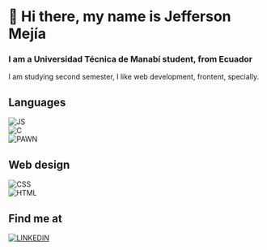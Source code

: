 # 👋 Hi there, my name is Jefferson Mejía
### I am a Universidad Técnica de Manabí student, from Ecuador

I am studying second semester, I like web development, frontent, specially.

## Languages
![JS](https://img.shields.io/badge/Web_apps-007DDA?style=for-the-badge&logo=javascript&logoColor=ffb300&labelColor=white)</br>
![C](https://img.shields.io/badge/Console_Applications-007DDA?style=for-the-badge&logo=c&logoColor=6200ff&labelColor=white)</br>
![PAWN](https://img.shields.io/badge/Pawn-San_Andreas_MultiPlayer_Developer-007DDA?style=for-the-badge&logo=pawno&logoColor=purple&labelColor=white)</br>

## Web design
![CSS](https://img.shields.io/badge/Web_Designer-007DDA?style=for-the-badge&logo=css3&logoColor=007DDA&labelColor=white)</br>
![HTML](https://img.shields.io/badge/Web_Designer-007DDA?style=for-the-badge&logo=html5&logoColor=ffb300&labelColor=white)</br>

## Find me at
[![LINKEDIN](https://img.shields.io/badge/Jefferson_Mejía-white?style=for-the-badge&logo=linkedin&logoColor=006A99&labelColor=white)](https://www.linkedin.com/in/jeffersonmejia/)
